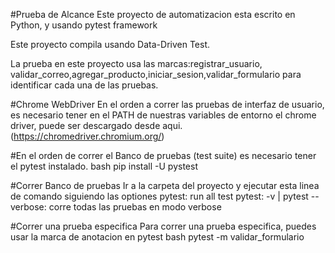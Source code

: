 #Prueba de Alcance
Este proyecto de automatizacion esta escrito en Python, y usando pytest framework

Este proyecto compila usando Data-Driven Test.

La prueba en este proyecto usa las marcas:registrar_usuario, validar_correo,agregar_producto,iniciar_sesion,validar_formulario para identificar cada una de las pruebas.

#Chrome WebDriver
En el orden a correr las pruebas de interfaz de usuario, es necesario tener en el PATH de nuestras variables de entorno el chrome driver,
puede ser descargado desde aqui.
(https://chromedriver.chromium.org/)

#En el orden de correr el Banco de pruebas (test suite) es necesario tener el pytest instalado.
bash
pip install -U pystest

#Correr Banco de pruebas
Ir a la carpeta del proyecto y ejecutar esta linea de comando siguiendo las optiones
pytest: run all test
pytest: -v | pytest --verbose: corre todas las pruebas en modo verbose

#Correr una prueba especifica
Para correr una prueba especifica, puedes usar la marca de anotacion en pytest
bash
pytest -m validar_formulario

